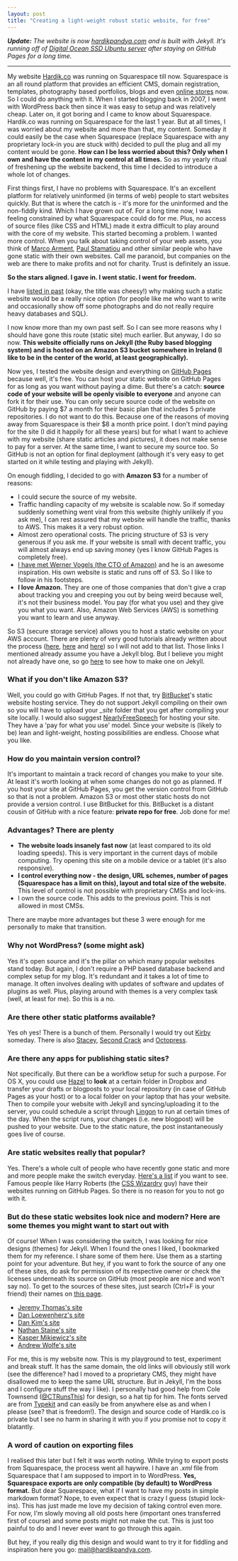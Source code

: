 ```yaml
---
layout: post
title: "Creating a light-weight robust static website, for free"
---
```


<em>**Update:** The website is now [hardikpandya.com](http://hardikpandya.com) and is built with Jekyll. It's running off of [Digital Ocean SSD Ubuntu server](http://digitalocean.com) after staying on GitHub Pages for a long time.</em>

---

My website [Hardik.co](http://hardik.co) was running on Squarespace till now. Squarespace is an all round platform that provides an efficient CMS, domain registration, templates, photography based portfolios, blogs and even [online stores](http://blog.squarespace.com/blog/squarespace-commerce-is-here) now. So I could do anything with it. When I started blogging back in 2007, I went with WordPress back then since it was easy to setup and was relatively cheap. Later on, it got boring and I came to know about Squarespace. Hardik.co was running on Squarespace for the last 1 year. But at all times, I was worried about my website and more than that, my content. Someday it could easily be the case when Squarespace (replace Squarespace with any proprietary lock-in you are stuck with) decided to pull the plug and all my content would be gone. **How can I be less worried about this? Only when I own and have the content in my control at all times.** So as my yearly ritual of freshening up the website backend, this time I decided to introduce a whole lot of changes.

First things first, I have no problems with Squarespace. It's an excellent platform for relatively uninformed (in terms of web) people to start websites quickly. But that is where the catch is - it's more for the uninformed and the non-fiddly kind. Which I have grown out of. For a long time now, I was feeling constrained by what Squarespace could do for me. Plus, no access of source files (like CSS and HTML) made it extra difficult to play around with the core of my website. This started becoming a problem. I wanted more control. When you talk about taking control of your web assets, you think of [Marco Arment](http://www.marco.org), [Paul Stamatiou](http://paulstamatiou.com) and other similar people who have gone static with their own websites. Call me paranoid, but companies on the web are there to make profits and not for charity. Trust is definitely an issue.

**So the stars aligned. I gave in. I went static. I went for freedom.**

I have [listed in past](http://hardik.co/blog/2013/make-a-website-for-free/) (okay, the title was cheesy!) why making such a static website would be a really nice option (for people like me who want to write and occasionally show off some photographs and do not really require heavy databases and SQL). 

I now know more than my own past self. So I can see more reasons why I should have gone this route (static site) much earlier. But anyway, I do so now. **This website officially runs on Jekyll (the Ruby based blogging system) and is hosted on an Amazon S3 bucket somewhere in Ireland (I like to be in the center of the world, at least geographically).**

Now yes, I tested the website design and everything on [GitHub Pages](http://pages.github.com/) because well, it's free. You can host your static website on GitHub Pages for as long as you want without paying a dime. But there's a catch: **source code of your website will be openly visible to everyone** and anyone can fork it for their use. You can only secure source code of the website on GitHub by paying $7 a month for their basic plan that includes 5 private repositories. I do not want to do this. Because one of the reasons of moving away from Squarespace is their $8 a month price point. I don't mind paying for the site (I did it happily for all these years) but for what I want to achieve with my website (share static articles and pictures), it does not make sense to pay for a server. At the same time, I want to secure my source too. So GitHub is not an option for final deployment (although it's very easy to get started on it while testing and playing with Jekyll).

On enough fiddling, I decided to go with **Amazon S3** for a number of reasons: 

- I could secure the source of my website.
- Traffic handling capacity of my website is scalable now. So if someday suddenly something went viral from this website (highly unlikely if you ask me), I can rest assured that my website will handle the traffic, thanks to AWS. This makes it a very robust option.
- Almost zero operational costs. The pricing structure of S3 is very generous if you ask me. If your website is small with decent traffic, you will almost always end up saving money (yes I know GitHub Pages is completely free).
- [I have met Werner Vogels (the CTO of Amazon)](http://hardik.co/blog/2013/Google-Glass-experience/) and he is an awesome inspiration. His own website is static and runs off of S3. So I like to follow in his footsteps.
- **I love Amazon.** They are one of those companies that don't give a crap about tracking you and creeping you out by being weird because well, it's not their business model. You pay (for what you use) and they give you what you want. Also, Amazon Web Services (AWS) is something you want to learn and use anyway.

So S3 (secure storage service) allows you to host a static website on your AWS account. There are plenty of very good tutorials already written about the process ([here](http://jonknapp.com/2013/01/deploying-jekyll-to-s3/), [here](http://www.savjee.be/2013/02/howto-host-jekyll-blog-on-amazon-s3/) and [here](http://www.allthingsdistributed.com/2011/08/Jekyll-amazon-s3.html)) so I will not add to that list. Those links I mentioned already assume you have a Jekyll blog. But I believe you might not already have one, so go [here](http://jekyllrb.com/) to see how to make one on Jekyll.

### What if you don't like Amazon S3?
Well, you could go with GitHub Pages. If not that, try [BitBucket](http://bitbucket.org)'s static website hosting service. They do not support Jekyll compiling on their own so you will have to upload your *_site* folder that you get after compiling your site locally. I would also suggest [NearlyFreeSpeech](http://nearlyfreespeech.net) for hosting your site. They have a 'pay for what you use' model. Since your website is (likely to be) lean and light-weight, hosting possibilities are endless. Choose what you like.

### How do you maintain version control?
It's important to maintain a track record of changes you make to your site. At least it's worth looking at when some changes do not go as planned. If you host your site at GitHub Pages, you get the version control from GitHub so that is not a problem. Amazon S3 or most other static hosts do not provide a version control. I use BitBucket for this. BitBucket is a distant cousin of GitHub with a nice feature: __private repo for free__. Job done for me!

### Advantages? There are plenty
- **The website loads insanely fast now** (at least compared to its old loading speeds). This is very important in the current days of mobile computing. Try opening this site on a mobile device or a tablet (it's also responsive).
- **I control everything now - the design, URL schemes, number of pages (Squarespace has a limit on this), layout and total size of the website.** This level of control is not possible with proprietary CMSs and lock-ins.
- I own the source code. This adds to the previous point. This is not allowed in most CMSs. 

There are maybe more advantages but these 3 were enough for me personally to make that transition. 

### Why not WordPress? (some might ask)
Yes it's open source and it's the pillar on which many popular websites stand today. But again, I don't require a PHP based database backend and complex setup for my blog. It's redundant and it takes a lot of time to manage. It often involves dealing with updates of software and updates of plugins as well. Plus, playing around with themes is a very complex task (well, at least for me). So this is a no.

### Are there other static platforms available?
Yes oh yes! There is a bunch of them. Personally I would try out [Kirby](http://getkirby.com) someday. There is also [Stacey](http://staceyapp.com/), [Second Crack](http://www.marco.org/secondcrack) and [Octopress](http://octopress.org/).

### Are there any apps for publishing static sites?
Not specifically. But there can be a workflow setup for such a purpose. For OS X, you could use [Hazel](http://www.noodlesoft.com/hazel.php) to **look** at a certain folder in Dropbox and transfer your drafts or blogposts to your local repository (in case of GitHub Pages as your host) or to a local folder on your laptop that has your website. Then to compile your website with Jekyll and syncing/uploading it to the server, you could schedule a script through [Lingon](http://www.peterborgapps.com/lingon/) to run at certain times of the day. When the script runs, your changes (i.e. new blogpost) will be pushed to your website. Due to the static nature, the post instantaneously goes live of course. 

### Are static websites really that popular?
Yes. There's a whole cult of people who have recently gone static and more and more people make the switch everyday. [Here's a list](https://github.com/mojombo/jekyll/wiki/sites) if you want to see. Famous people like Harry Roberts (the [CSS Wizardry](http://csswizardy.com) guy) have their websites running on GitHub Pages. So there is no reason for you to not go with it.

### But do these static websites look nice and modern? Here are some themes you might want to start out with
Of course! When I was considering the switch, I was looking for nice designs (themes) for Jekyll. When I found the ones I liked, I bookmarked them for my reference. I share some of them here. Use them as a starting point for your adventure. But hey, if you want to fork the source of any one of these sites, do ask for permission of its respective owner or check the licenses underneath its source on GitHub (most people are nice and won't say no). To get to the sources of these sites, just search (Ctrl+F is your friend) their names on [this page](https://github.com/mojombo/jekyll/wiki/sites).

- [Jeremy Thomas's site](http://jgthms.com/)
- [Dan Loewenherz's site](http://dlo.me/)
- [Dan Kim's site](http://dankim.org/)
- [Nathan Staine's site](http://nathanstaines.com/)
- [Kasper Mikiewicz's site](http://idered.pl/)
- [Andrew Wolfe's site](http://awolfe76.github.io/)

For me, this is my website now. This is my playground to test, experiment and break stuff. It has the same domain, the old links will obviously still work (see the difference? had I moved to a proprietary CMS, they might have disallowed me to keep the same URL structure. But in Jekyll, I'm the boss and I configure stuff the way I like). I personally had good help from Cole Townsend ([@CTRunsThis](http://twitter.com/ctrunsthis)) for design, so a hat tip for him. The fonts served are from [Typekit](http://typekit.com) and can easily be from anywhere else as and when I please (see? that is freedom!). The design and source code of Hardik.co is private but I see no harm in sharing it with you if you promise not to copy it blatantly. 

### A word of caution on exporting files
I realised this later but I felt it was worth noting. While trying to export posts from Squarespace, the process went all haywire. I have an _.xml_ file from Squarespace that I am supposed to import in to WordPress. __Yes, Squarespace exports are only compatible (by default) to WordPress format.__ But dear Squarespace, what if I want to have my posts in simple markdown format? Nope, to even expect that is crazy I guess (stupid lock-ins). This has just made me love my decision of taking control even more. For now, I'm slowly moving all old posts here (important ones transferred first of course) and some posts might not make the cut. This is just too painful to do and I never ever want to go through this again.  

But hey, if you really dig this design and would want to try it for fiddling and inspiration here you go: mail@hardikpandya.com.